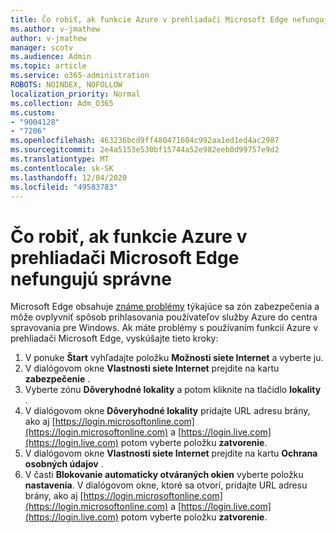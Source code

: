 ```yaml
---
title: Čo robiť, ak funkcie Azure v prehliadači Microsoft Edge nefungujú správne
ms.author: v-jmathew
author: v-jmathew
manager: scotv
ms.audience: Admin
ms.topic: article
ms.service: o365-administration
ROBOTS: NOINDEX, NOFOLLOW
localization_priority: Normal
ms.collection: Adm_O365
ms.custom:
- "9004128"
- "7206"
ms.openlocfilehash: 463236bcd9ff480471604c992aa1ed1ed4ac2987
ms.sourcegitcommit: 2e4a5153e530bf15744a52e982eeb0d99757e9d2
ms.translationtype: MT
ms.contentlocale: sk-SK
ms.lasthandoff: 12/04/2020
ms.locfileid: "49583783"
---
```

# <a name="what-to-do-if-azure-features-dont-work-properly-in-microsoft-edge"></a>Čo robiť, ak funkcie Azure v prehliadači Microsoft Edge nefungujú správne

Microsoft Edge obsahuje [známe problémy](https://go.microsoft.com/fwlink/?linkid=2140608) týkajúce sa zón zabezpečenia a môže ovplyvniť spôsob prihlasovania používateľov služby Azure do centra spravovania pre Windows. Ak máte problémy s používaním funkcií Azure v prehliadači Microsoft Edge, vyskúšajte tieto kroky:

1. V ponuke **Štart** vyhľadajte položku **Možnosti siete Internet** a vyberte ju.
2. V dialógovom okne **Vlastnosti siete Internet** prejdite na kartu **zabezpečenie** .
3. Vyberte zónu **Dôveryhodné lokality** a potom kliknite na tlačidlo **lokality** .
4. V dialógovom okne **Dôveryhodné lokality** pridajte URL adresu brány, ako aj [https://login.microsoftonline.com](https://login.microsoftonline.com) a [https://login.live.com](https://login.live.com) potom vyberte položku **zatvorenie**.
5. V dialógovom okne **Vlastnosti siete Internet** prejdite na kartu **Ochrana osobných údajov** .
6. V časti **Blokovanie automaticky otváraných okien** vyberte položku **nastavenia**. V dialógovom okne, ktoré sa otvorí, pridajte URL adresu brány, ako aj [https://login.microsoftonline.com](https://login.microsoftonline.com) a [https://login.live.com](https://login.live.com) potom vyberte položku **zatvorenie**.
